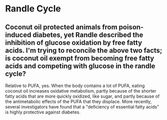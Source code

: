 # Randle Cycle

## Coconut oil protected animals from poison-induced diabetes, yet Randle described the inhibition of glucose oxidation by free fatty acids. I'm trying to reconcile the above two facts; is coconut oil exempt from becoming free fatty acids and competing with glucose in the randle cycle?
Relative to PUFA, yes. When the body contains a lot of PUFA, eating coconut oil increases oxidative metabolism, partly because of the shorter fatty acids that are more quickly oxidized, like sugar, and partly because of the antimetabolic effects of the PUFA that they displace. More recently, several investigators have found that a "deficiency of essential fatty acids" is highly protective against diabetes.
